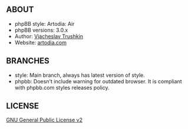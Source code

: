 ## ABOUT

* phpBB style: Artodia: Air
* phpBB versions: 3.0.x
* Author: [Vjacheslav Trushkin](http://www.phpbb.com/community/memberlist.php?mode=viewprofile&u=5926)
* Website: [artodia.com](http://www.artodia.com/)

## BRANCHES

* style: Main branch, always has latest version of style.
* phpbb: Doesn't include warning for outdated browser. It is compliant with phpbb.com styles releases policy.

## LICENSE

[GNU General Public License v2](http://opensource.org/licenses/gpl-2.0.php)
